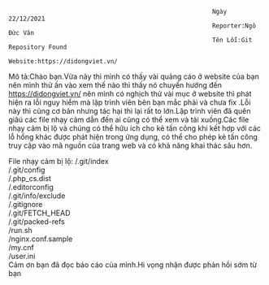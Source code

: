                                                             Ngày 22/12/2021
                                                            Reporter:Ngô Đức Văn
                                                            Tên Lỗi:Git Repository Found
                                                            Website:https://didongviet.vn/
                                                    
Mô tả:Chào bạn.Vừa nãy thì mình có thấy vài quảng cáo ở website của bạn nên mình thử ấn vào xem thế nào thì thấy nó chuyển hướng đến https://didongviet.vn/ nên mình có nghịch thử vài mục ở website thì phát hiện ra lỗi nguy hiểm mà lập trình viên bên bạn mắc phải và chưa fix .Lỗi này thì cũng cơ bản nhưng tác hại thì lại rất to lớn.Lập trình viên đã quên giâú các file nhạy cảm dẫn đến ai cũng có thể xem và tải xuống.Các file nhạy cảm bị lộ và chúng có thể hữu ích cho kẻ tấn công khi kết hợp với các lỗ hổng khác được phát hiện trong ứng dụng, có thể cho phép kẻ tấn công truy cập vào mã nguồn của trang web và có khả năng khai thác sâu hơn.

File nhạy cảm bị lộ:
/.git/index                                                                                     
/.git/config                                                                             
/.php_cs.dist                                                                             
/.editorconfig                                                                             
/.git/info/exclude                                                                             
/.gitignore                                                                             
/.git/FETCH_HEAD                                                                             
/.git/packed-refs                                                                             
/run.sh                                                                             
/nginx.conf.sample                                                                             
/my.cnf                                                                             
/user.ini                                                                             
Cảm ơn bạn đã đọc báo cáo của mình.Hi vọng nhận được phản hồi sớm từ bạn
